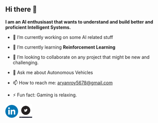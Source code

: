 ## Hi there 👋

**I am an AI enthusisast that wants to understand and build better and proficient Intelligent Systems.**

 - 🔭 I’m currently working on some AI related stuff
 
 - 🌱 I’m currently learning **Reinforcement Learning**
 
 - 👯 I’m looking to collaborate on any project that might be new and challenging.
 
 - 💬 Ask me about Autonomous Vehicles
 
 - 📫 How to reach me: aryanroy5678@gmail.com
 
 - ⚡ Fun fact: Gaming is relaxing.
 
<a href = "https://www.linkedin.com/in/aryan-roy-914458189/"><img src="icon.png" alt="drawing" width="40"/></a>
<a href = "https://twitter.com/aryanroy5678"><img src="icon2.jpg" alt="drawing" width="40"/></a>
